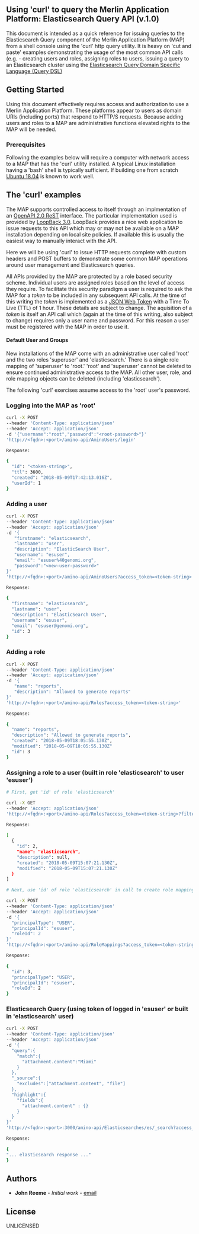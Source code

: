 ## Using 'curl' to query the Merlin Application Platform: Elasticsearch Query API (v.1.0)
This document is intended as a quick reference for issuing queries to the Elasticsearch Query component of the Merlin Application
Platform (MAP) from a shell console using the 'curl' http query utility. It is heavy on 'cut and paste' examples demonstrating the
usage of the most common API calls (e.g. - creating users and roles, assigning roles to users, issuing a query to an Elasticsearch
cluster using the [Elasticsearch Query Domain Specific Language (Query DSL)](https://www.elastic.co/guide/en/elasticsearch/reference/current/_introducing_the_query_language.html)
## Getting Started
Using this document effectively requires access and authorization to use a Merlin Application Platform. These platforms appear
to users as domain URIs (including ports) that respond to HTTP/S requests. Because adding users and roles to a MAP are administrative
functions elevated rights to the MAP will be needed.
### Prerequisites
Following the examples below will require a computer with network access to a MAP that has the 'curl' utility installed. A typical
Linux installation having a 'bash' shell is typically sufficient. If building one from scratch [Ubuntu 18.04](https://www.ubuntu.com/download/desktop)
is known to work well.
## The 'curl' examples
The MAP supports controlled access to itself through an implmentation of an [OpenAPI 2.0 ReST](https://swagger.io) interface. The
particular implementation used is provided by [LoopBack 3.0](https://loopback.io). LoopBack provides a nice web application to issue
requests to this API which may or may not be available on a MAP installation depending on local site policies. If available this
is usually the easiest way to manually interact with the API.

Here we will be using 'curl' to issue HTTP requests complete with custom headers and POST buffers to demonstrate some common MAP
operations around user management and Elasticsearch queries.

All APIs provided by the MAP are protected by a role based security scheme. Individual users are assigned roles based on the level
of access they require. To facilitate this security paradigm a user is required to ask the MAP for a *token* to be included in any
subsequent API calls. At the time of this writing the *token* is implemented as a [JSON Web Token](https://jwt.io/) with a Time To
Live (TTL) of 1 hour. These details are subject to change. The aquisition of a *token* is itself an API call which (again at the
time of this writing, also subject to change) requires only a user name and password. For this reason a user must be registered
with the MAP in order to use it.
#### Default User and Groups
New installations of the MAP come with an administrative user called 'root' and the two roles 'superuser' and 'elasticsearch.'
There is a single role mapping of 'superuser' to 'root.' 'root' and 'superuser' cannot be deleted to ensure continued administrative
access to the MAP. All other user, role, and role mapping objects can be deleted (including 'elasticsearch').

The following 'curl' exercises assume access to the 'root' user's password.
### Logging into the MAP as 'root'
```bash
curl -X POST
--header 'Content-Type: application/json'
--header 'Accept: application/json'
-d '{"username":"root","password":"<root-password>"}'
'http://<fqdn>:<port>/amino-api/AminoUsers/login'

Response:

{
  "id": "<token-string>",
  "ttl": 3600,
  "created": "2018-05-09T17:42:13.016Z",
  "userId": 1
}
```
### Adding a user
```bash
curl -X POST
--header 'Content-Type: application/json'
--header 'Accept: application/json'
-d '{
   "firstname": "elasticsearch",
   "lastname": "user",
   "description": "ElasticSearch User",
   "username": "esuser",
   "email": "esuser%40genomi.org",
   "password":"<new-user-password>"
}'
'http://<fqdn>:<port>/amino-api/AminoUsers?access_token=<token-string>'

Response:

{
  "firstname": "elasticsearch",
  "lastname": "user",
  "description": "ElasticSearch User",
  "username": "esuser",
  "email": "esuser@genomi.org",
  "id": 3
}
```
### Adding a role
```bash
curl -X POST
--header 'Content-Type: application/json'
--header 'Accept: application/json'
-d '{
   "name": "reports",
   "description": "Allowed to generate reports"
}'
'http://<fqdn>:<port>/amino-api/Roles?access_token=<token-string>'

Response:

{
  "name": "reports",
  "description": "Allowed to generate reports",
  "created": "2018-05-09T18:05:55.130Z",
  "modified": "2018-05-09T18:05:55.130Z"
  "id": 3
}
```
### Assigning a role to a user (built in role 'elasticsearch' to user 'esuser')
```bash
# First, get 'id' of role 'elasticsearch'

curl -X GET
--header 'Accept: application/json'
'http://<fqdn>:<port>/amino-api/Roles?access_token=<token-string>?filter={"where":{"name":"elasticsearch"}}'

Response:

[
  {
    "id": 2,
    "name": "elasticsearch",
    "description": null,
    "created": "2018-05-09T15:07:21.130Z",
    "modified": "2018-05-09T15:07:21.130Z"
  }
]

# Next, use 'id' of role 'elasticsearch' in call to create role mapping

curl -X POST
--header 'Content-Type: application/json'
--header 'Accept: application/json'
-d '{
  "principalType": "USER",
  "principalId": "esuser",
  "roleId": 2
}'
'http://<fqdn>:<port>/amino-api/RoleMappings?access_token=<token-string>'

Response:

{
  "id": 3,
  "principalType": "USER",
  "principalId": "esuser",
  "roleId": 2
}
```
### Elasticsearch Query (using token of logged in 'esuser' or built in 'elasticsearch' user)
```bash
curl -X POST
--header 'Content-Type: application/json'
--header 'Accept: application/json'
-d '{
  "query":{
    "match":{
      "attachment.content":"Miami"
    }
  },
  "_source":{
    "excludes":["attachment.content", "file"]
  },
  "highlight":{
    "fields":{
      "attachment.content" : {}
    }
  }
}'
'http://<fqdn>:<port>:3000/amino-api/Elasticsearches/es/_search?access_token=<token-string>'

Response:

{
"... elasticsearch response ..."
}
```
## Authors
* **John Reeme** - *Initial work* - [email](mailto:john.reeme@keywcorp.com)
## License
UNLICENSED

